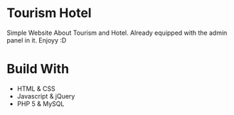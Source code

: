 # Tourism Hotel
Simple Website About Tourism and Hotel. Already equipped with the admin panel in it. Enjoyy :D

# Build With 
* HTML & CSS
* Javascript & jQuery
* PHP 5 & MySQL
